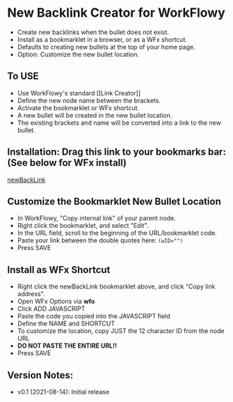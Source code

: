 # New Backlink Creator for WorkFlowy
- Create new backlinks when the bullet does not exist.
- Install as a bookmarklet in a browser, or as a WFx shortcut.
- Defaults to creating new bullets at the top of your home page.
- Option: Customize the new bullet location. 

## To USE
- Use WorkFlowy's standard [[Link Creator]]
- Define the new node name between the brackets.
- Activate the bookmarklet or WFx shortcut.
- A new bullet will be created in the new bullet location.
- The existing brackets and name will be converted into a link to the new bullet. 

## Installation: Drag this link to your bookmarks bar: (See below for WFx install)

<!-- Special #setup editing instrucions go here -->
 <a href="javascript:(function newBackLink_0_1(wID=&quot;&quot;){function toastMsg(str,sec,err){WF.showMessage(str,err);setTimeout(WF.hideMessage,(sec||2)*1e3)}function convertWidToItem(str,homeNotOption){const match=str.match(/[a-f0-9]{12}/);if(match)return WF.getItemById(WF.shortIdToId(match[0]));return!homeNotOption&amp;&amp;str===&quot;&quot;?WF.rootItem():null}const parent=convertWidToItem(wID);if(!parent)return void toastMsg(&quot;Parent location is not valid.&quot;,3,true);const focus=WF.focusedItem();if(!focus)return void toastMsg(&quot;No item with cursor focus found&quot;,3,true);const matchBrackets=str=&gt;str.match(/(\[\[)(.*)(\]\])/);const origName=focus.getName();const bracketMatch=matchBrackets(origName);if(!bracketMatch)return void toastMsg(&quot;No square brackets found.&quot;,3,true);const newNode=WF.createItem(parent,0);WF.setItemName(newNode,bracketMatch[2]);const createItemLink=item=&gt;`&lt;a href=&quot;https://workflowy.com${item.getUrl()}&quot;&gt;${item.getName()}&lt;/a&gt;`;const newName=origName.replace(bracketMatch[0],createItemLink(newNode));WF.setItemName(focus,newName)})();">newBackLink</a>

## Customize the Bookmarklet New Bullet Location
- In WorkFlowy, "Copy internal link" of your parent node. 
- Right click the bookmarklet, and select "Edit".
- In the URL field, scroll to the beginning of the URL/bookmarklet code.
- Paste your link between the double quotes here: `(wID="")`
- Press SAVE

## Install as WFx Shortcut
- Right click the newBackLink bookmarklet above, and click "Copy link address".
- Open WFx Options via **wfo**
- Click ADD JAVASCRIPT
- Paste the code you copied into the JAVASCRIPT field
- Define the NAME and SHORTCUT
- To customize the location, copy JUST the 12 character ID from the node URL
- **DO NOT PASTE THE ENTIRE URL!!**  
- Press SAVE


## Version Notes:
- v0.1 (2021-08-14): Initial release

<!-- 
LINKS REFERENCING THIS

Move xtras.text info here if necessary
 -->
